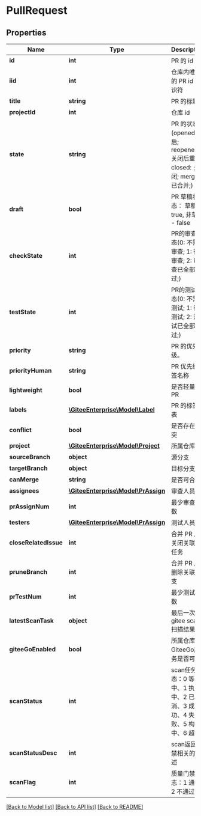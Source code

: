 # PullRequest

## Properties
Name | Type | Description | Notes
------------ | ------------- | ------------- | -------------
**id** | **int** | PR 的 id | [optional] 
**iid** | **int** | 仓库内唯一的 PR id 标识符 | [optional] 
**title** | **string** | PR 的标题 | [optional] 
**projectId** | **int** | 仓库 id | [optional] 
**state** | **string** | PR 的状态(opened: 开启; reopened: 关闭后重开; closed: 关闭; merged: 已合并;) | [optional] 
**draft** | **bool** | PR 草稿状态： 草稿 - true, 非草稿 - false | [optional] 
**checkState** | **int** | PR的审查状态(0: 不需要审查; 1: 待审查; 2: 审查已全部通过;) | [optional] 
**testState** | **int** | PR的测试状态(0: 不需要测试; 1: 待测试; 2: 测试已全部通过;) | [optional] 
**priority** | **string** | PR 的优先级。 | [optional] 
**priorityHuman** | **string** | PR 优先级标签名称 | [optional] 
**lightweight** | **bool** | 是否轻量级 PR | [optional] 
**labels** | [**\GiteeEnterprise\Model\Label**](Label.md) | PR 的标签列表 | [optional] 
**conflict** | **bool** | 是否存在冲突 | [optional] 
**project** | [**\GiteeEnterprise\Model\Project**](Project.md) | 所属仓库 | [optional] 
**sourceBranch** | **object** | 源分支 | [optional] 
**targetBranch** | **object** | 目标分支 | [optional] 
**canMerge** | **string** | 是否可合并 | [optional] 
**assignees** | [**\GiteeEnterprise\Model\PrAssign**](PrAssign.md) | 审查人员 | [optional] 
**prAssignNum** | **int** | 最少审查人数 | [optional] 
**testers** | [**\GiteeEnterprise\Model\PrAssign**](PrAssign.md) | 测试人员 | [optional] 
**closeRelatedIssue** | **int** | 合并 PR 后关闭关联的任务 | [optional] 
**pruneBranch** | **int** | 合并 PR 后删除关联分支 | [optional] 
**prTestNum** | **int** | 最少测试人数 | [optional] 
**latestScanTask** | **object** | 最后一次gitee scan扫描结果 | [optional] 
**giteeGoEnabled** | **bool** | 所属仓库GiteeGo服务是否可用 | [optional] 
**scanStatus** | **int** | scan任务状态：0 等待中、1 执行中、2 已取消、3 成功、4 失败、5 构建中、6 超时 | [optional] 
**scanStatusDesc** | **int** | scan返回门禁相关的描述 | [optional] 
**scanFlag** | **int** | 质量门禁标志：1 通过 2 不通过 | [optional] 

[[Back to Model list]](../../README.md#documentation-for-models) [[Back to API list]](../../README.md#documentation-for-api-endpoints) [[Back to README]](../../README.md)


